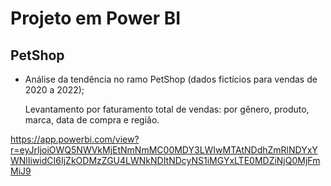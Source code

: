 # Projeto em Power BI

## PetShop

- Análise da tendência no ramo PetShop (dados fictícios para vendas de 2020 a 2022);

  Levantamento por faturamento total de vendas: por gênero, produto, marca, data de compra e região.

https://app.powerbi.com/view?r=eyJrIjoiOWQ5NWVkMjEtNmNmMC00MDY3LWIwMTAtNDdhZmRlNDYxYWNlIiwidCI6IjZkODMzZGU4LWNkNDItNDcyNS1iMGYxLTE0MDZiNjQ0MjFmMiJ9
